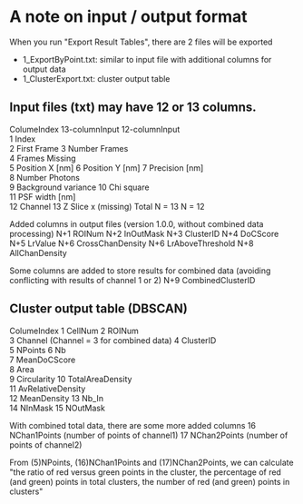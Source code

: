 # A note on input / output format

When you run "Export Result Tables", there are 2 files will be exported

- 1_ExportByPoint.txt: similar to input file with additional columns for output data
- 1_ClusterExport.txt: cluster output table


## Input files (txt) may have 12 or 13 columns.

ColumeIndex		13-columnInput		12-columnInput		
1				Index				
2				First Frame	
3				Number Frames	
4				Frames Missing	
5				Position X [nm]	
6				Position Y [nm]	
7				Precision [nm]	
8				Number Photons	
9				Background variance	
10				Chi square	
11				PSF width [nm]	
12				Channel	
13				Z Slice				x (missing)
Total			N = 13				N = 12

Added columns in output files (version 1.0.0, without combined data processing)
N+1				ROINum
N+2				InOutMask
N+3				ClusterID
N+4				DoCScore
N+5				LrValue
N+6				CrossChanDensity
N+6				LrAboveThreshold
N+8				AllChanDensity

Some columns are added to store results for combined data (avoiding conflicting with results of channel 1 or 2)
N+9				CombinedClusterID


## Cluster output table (DBSCAN)

ColumeIndex
1				CellNum	
2				ROINum	
3				Channel			(Channel = 3 for combined data)
4				ClusterID	
5				NPoints	
6				Nb	
7				MeanDoCScore	
8				Area	
9				Circularity	
10				TotalAreaDensity	
11				AvRelativeDensity	
12				MeanDensity	
13				Nb_In	
14				NInMask	
15				NOutMask

With combined total data, there are some more added columns
16				NChan1Points	(number of points of channel1)
17				NChan2Points	(number of points of channel2)

From (5)NPoints, (16)NChan1Points and (17)NChan2Points, we can calculate "the ratio of red versus green points in the cluster, the percentage of red (and green) points in total clusters, the number of red (and green) points in clusters"